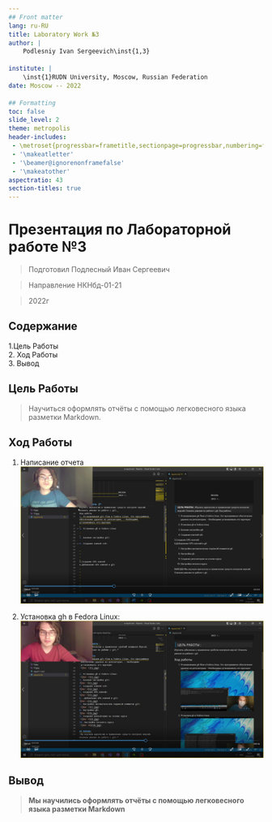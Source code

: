 ```yaml
---
## Front matter
lang: ru-RU
title: Laboratory Work №3
author: |
	Podlesniy Ivan Sergeevich\inst{1,3}

institute: |  
	\inst{1}RUDN University, Moscow, Russian Federation
date: Moscow -- 2022

## Formatting
toc: false
slide_level: 2
theme: metropolis
header-includes: 
 - \metroset{progressbar=frametitle,sectionpage=progressbar,numbering=fraction}
 - '\makeatletter'
 - '\beamer@ignorenonframefalse'
 - '\makeatother'
aspectratio: 43
section-titles: true
---
```

# Презентация по Лабораторной работе №3

> Подготовил Подлесный Иван Сергеевич  

> Направление НКНбд-01-21  

> 2022г
## Содержание
1.Цель Работы  
2. Ход Работы  
3. Вывод

## Цель Работы
> Научиться оформлять отчёты с помощью легковесного языка разметки Markdown.
## Ход Работы
 1. Написание отчета
 ![Шаг 1](456%20%20.jpg)

2. Установка gh в Fedora Linux:
 ![Шаг 2](123%20%20.jpg)

## Вывод
> **Мы научились оформлять отчёты с помощью легковесного языка разметки Markdown**